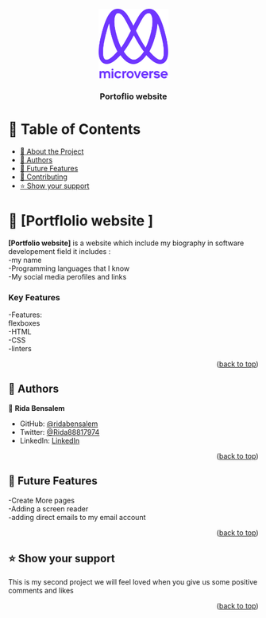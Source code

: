 <a name="readme-top"></a>



<div align="center">

  <img src="murple_logo.png" alt="logo" width="140"  height="auto" />
  <br/>

  <h3><b>Portoflio website</b></h3>

</div>



# 📗 Table of Contents

- [📖 About the Project](#about-project)
- [👥 Authors](#authors)
- [🔭 Future Features](#future-features)
- [🤝 Contributing](#contributing)
- [⭐️ Show your support](#support)

<!-- PROJECT DESCRIPTION -->

# 📖 [Portflolio website ] <a name="about-project"></a>


**[Portfolio website]** is a website which include my biography in software developement field
it includes :  <br>
-my name  <br>
-Programming languages that I know  <br>
-My social media perofiles and links  <br>


<!-- Features -->

### Key Features <a name="key-features"></a>

-Features: <br> flexboxes  <br>
-HTML  <br>
-CSS  <br>
-linters  <br>

<p align="right">(<a href="#readme-top">back to top</a>)</p>

<!-- AUTHORS -->

## 👥 Authors <a name="authors"></a>


👤 **Rida Bensalem**

- GitHub: [@ridabensalem](https://github.com/ridabensalem)
- Twitter: [@Rida88817974 ](https://twitter.com/Rida88817974)
- LinkedIn: [LinkedIn](https://www.linkedin.com/in/rida-bensalem-7a3329158/)


<p align="right">(<a href="#readme-top">back to top</a>)</p>


## 🔭 Future Features <a name="future-features"></a>
-Create More pages  <br>
-Adding a screen reader  <br>
-adding direct emails to my email account  <br>

<p align="right">(<a href="#readme-top">back to top</a>)</p>

## ⭐️ Show your support <a name="support"></a>

This is my second project we will  feel loved when you  give us some positive comments and likes 

<p align="right">(<a href="#readme-top">back to top</a>)</p>



